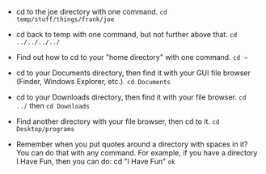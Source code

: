 - cd to the joe directory with one command.
`cd temp/stuff/things/frank/joe`

- cd back to temp with one command, but not further above that.
`cd ../../../../`

- Find out how to cd to your "home directory" with one command.
`cd ~`

- cd to your Documents directory, then find it with your GUI file browser (Finder, Windows Explorer, etc.).
`cd Documents`

- cd to your Downloads directory, then find it with your file browser.
`cd ../` then `cd Downloads`

- Find another directory with your file browser, then cd to it.
`cd Desktop/programs`

- Remember when you put quotes around a directory with spaces in it? You can do that with any command. For example, if you have a directory I Have Fun, then you can do: cd "I Have Fun"
`ok`


